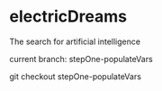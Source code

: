 # electricDreams

The search for artificial intelligence

current branch: stepOne-populateVars

git checkout stepOne-populateVars


